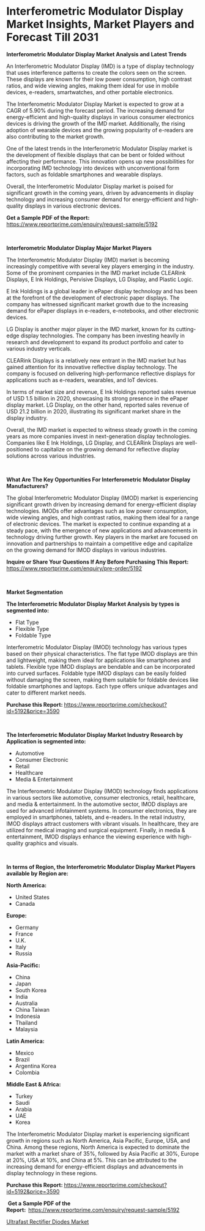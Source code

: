 <p><h1>Interferometric Modulator Display Market Insights, Market Players and Forecast Till 2031</h1></p><p><strong>Interferometric Modulator Display Market Analysis and Latest Trends</strong></p>
<p><p>An Interferometric Modulator Display (IMD) is a type of display technology that uses interference patterns to create the colors seen on the screen. These displays are known for their low power consumption, high contrast ratios, and wide viewing angles, making them ideal for use in mobile devices, e-readers, smartwatches, and other portable electronics.</p><p>The Interferometric Modulator Display Market is expected to grow at a CAGR of 5.90% during the forecast period. The increasing demand for energy-efficient and high-quality displays in various consumer electronics devices is driving the growth of the IMD market. Additionally, the rising adoption of wearable devices and the growing popularity of e-readers are also contributing to the market growth.</p><p>One of the latest trends in the Interferometric Modulator Display market is the development of flexible displays that can be bent or folded without affecting their performance. This innovation opens up new possibilities for incorporating IMD technology into devices with unconventional form factors, such as foldable smartphones and wearable displays.</p><p>Overall, the Interferometric Modulator Display market is poised for significant growth in the coming years, driven by advancements in display technology and increasing consumer demand for energy-efficient and high-quality displays in various electronic devices.</p></p>
<p><strong>Get a Sample PDF of the Report:&nbsp;</strong> <a href="https://www.reportprime.com/enquiry/request-sample/5192">https://www.reportprime.com/enquiry/request-sample/5192</a></p>
<p>&nbsp;</p>
<p><strong>Interferometric Modulator Display Major Market Players</strong></p>
<p><p>The Interferometric Modulator Display (IMD) market is becoming increasingly competitive with several key players emerging in the industry. Some of the prominent companies in the IMD market include CLEARink Displays, E Ink Holdings, Pervisive Displays, LG Display, and Plastic Logic.</p><p>E Ink Holdings is a global leader in ePaper display technology and has been at the forefront of the development of electronic paper displays. The company has witnessed significant market growth due to the increasing demand for ePaper displays in e-readers, e-notebooks, and other electronic devices.</p><p>LG Display is another major player in the IMD market, known for its cutting-edge display technologies. The company has been investing heavily in research and development to expand its product portfolio and cater to various industry verticals.</p><p>CLEARink Displays is a relatively new entrant in the IMD market but has gained attention for its innovative reflective display technology. The company is focused on delivering high-performance reflective displays for applications such as e-readers, wearables, and IoT devices.</p><p>In terms of market size and revenue, E Ink Holdings reported sales revenue of USD 1.5 billion in 2020, showcasing its strong presence in the ePaper display market. LG Display, on the other hand, reported sales revenue of USD 21.2 billion in 2020, illustrating its significant market share in the display industry.</p><p>Overall, the IMD market is expected to witness steady growth in the coming years as more companies invest in next-generation display technologies. Companies like E Ink Holdings, LG Display, and CLEARink Displays are well-positioned to capitalize on the growing demand for reflective display solutions across various industries.</p></p>
<p>&nbsp;</p>
<p><strong>What Are The Key Opportunities For Interferometric Modulator Display Manufacturers?</strong></p>
<p><p>The global Interferometric Modulator Display (IMOD) market is experiencing significant growth driven by increasing demand for energy-efficient display technologies. IMODs offer advantages such as low power consumption, wide viewing angles, and high contrast ratios, making them ideal for a range of electronic devices. The market is expected to continue expanding at a steady pace, with the emergence of new applications and advancements in technology driving further growth. Key players in the market are focused on innovation and partnerships to maintain a competitive edge and capitalize on the growing demand for IMOD displays in various industries.</p></p>
<p><strong>Inquire or Share Your Questions If Any Before Purchasing This Report:</strong> <a href="https://www.reportprime.com/enquiry/pre-order/5192">https://www.reportprime.com/enquiry/pre-order/5192</a></p>
<p>&nbsp;</p>
<p><strong>Market Segmentation</strong></p>
<p><strong>The Interferometric Modulator Display Market Analysis by types is segmented into:</strong></p>
<p><ul><li>Flat Type</li><li>Flexible Type</li><li>Foldable Type</li></ul></p>
<p><p>Interferometric Modulator Display (IMOD) technology has various types based on their physical characteristics. The flat type IMOD displays are thin and lightweight, making them ideal for applications like smartphones and tablets. Flexible type IMOD displays are bendable and can be incorporated into curved surfaces. Foldable type IMOD displays can be easily folded without damaging the screen, making them suitable for foldable devices like foldable smartphones and laptops. Each type offers unique advantages and cater to different market needs.</p></p>
<p><strong>Purchase this Report:&nbsp;</strong><a href="https://www.reportprime.com/checkout?id=5192&price=3590">https://www.reportprime.com/checkout?id=5192&price=3590</a></p>
<p>&nbsp;</p>
<p><strong>The Interferometric Modulator Display Market Industry Research by Application is segmented into:</strong></p>
<p><ul><li>Automotive</li><li>Consumer Electronic</li><li>Retail</li><li>Healthcare</li><li>Media & Entertainment</li></ul></p>
<p><p>The Interferometric Modulator Display (IMOD) technology finds applications in various sectors like automotive, consumer electronics, retail, healthcare, and media & entertainment. In the automotive sector, IMOD displays are used for advanced infotainment systems. In consumer electronics, they are employed in smartphones, tablets, and e-readers. In the retail industry, IMOD displays attract customers with vibrant visuals. In healthcare, they are utilized for medical imaging and surgical equipment. Finally, in media & entertainment, IMOD displays enhance the viewing experience with high-quality graphics and visuals.</p></p>
<p>&nbsp;</p>
<p><strong>In terms of Region, the Interferometric Modulator Display Market Players available by Region are:</strong></p>
<p>
    <p> <strong> North America: </strong>
        <ul>
            <li>United States</li>
            <li>Canada</li>
        </ul>
        </p> 
    <p> <strong> Europe: </strong>
        <ul>
            <li>Germany</li>
            <li>France</li>
            <li>U.K.</li>
            <li>Italy</li>
            <li>Russia</li>
        </ul>
        </p> 
    <p> <strong> Asia-Pacific: </strong>
        <ul>
            <li>China</li>
            <li>Japan</li>
            <li>South Korea</li>
            <li>India</li>
            <li>Australia</li>
            <li>China Taiwan</li>
            <li>Indonesia</li>
            <li>Thailand</li>
            <li>Malaysia</li>
        </ul>
        </p> 
    <p> <strong> Latin America: </strong>
        <ul>
            <li>Mexico</li>
            <li>Brazil</li>
            <li>Argentina Korea</li>
            <li>Colombia</li>
        </ul>
        </p> 
    <p> <strong> Middle East & Africa: </strong>
        <ul>
            <li>Turkey</li>
            <li>Saudi</li>
            <li>Arabia</li>
            <li>UAE</li>
            <li>Korea</li>
        </ul>
    </p>
    </p>
<p><p>The Interferometric Modulator Display market is experiencing significant growth in regions such as North America, Asia Pacific, Europe, USA, and China. Among these regions, North America is expected to dominate the market with a market share of 35%, followed by Asia Pacific at 30%, Europe at 20%, USA at 10%, and China at 5%. This can be attributed to the increasing demand for energy-efficient displays and advancements in display technology in these regions.</p></p>
<p><strong>Purchase this Report: </strong><a href="https://www.reportprime.com/checkout?id=5192&price=3590">https://www.reportprime.com/checkout?id=5192&price=3590</a></p>
<p>&nbsp;<strong>Get a Sample PDF of the Report:&nbsp;&nbsp;</strong><a href="https://www.reportprime.com/enquiry/request-sample/5192">https://www.reportprime.com/enquiry/request-sample/5192</a></p>
<p><strong></strong></p>
<p><p><a href="https://github.com/vimar16th/Market-Research-Report-List-3/blob/main/ultrafast-rectifier-diodes-market.md">Ultrafast Rectifier Diodes Market</a></p></p>
